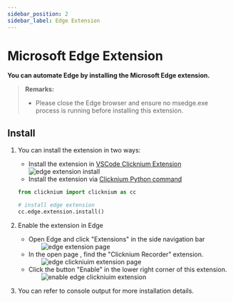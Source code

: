 ```yaml
---
sidebar_position: 2
sidebar_label: Edge Extension
---
```

# Microsoft Edge Extension

**You can automate Edge by installing the Microsoft Edge extension.**

> **Remarks:**
>
>- Please close the Edge browser and ensure no msedge.exe process is running before installing this extension.

## Install

1. You can install the extension in two ways:
    - Install the extension in [VSCode Clicknium Extension](./../../tutorial/vscode/vscode.md)  
        ![edge extension install](../../../doc/img/edge_ext_install.png)
    - Install the extension via [Clicknium Python command](./../../references/python/webdriver/webextension/webextension.md)
    ```python
    from clicknium import clicknium as cc

    # install edge extension
    cc.edge.extension.install()
    ```
2. Enable the extension in Edge  
    - Open Edge and click "Extensions" in the side navigation bar  
    &emsp;&emsp;![edge extension page](../../img/edge_extension_page.png)  
    - In the open page , find the "Clicknium Recorder" extension.  
    &emsp;&emsp;![edge clickniuim extension page](../../img/edge_extension_enable_page.png)  
    - Click the button "Enable" in the lower right corner of this extension.  
    &emsp;&emsp;![enable edge clickniuim extension](../../img/edge_extension_enable_on.png)

3. You can refer to console output for more installation details.